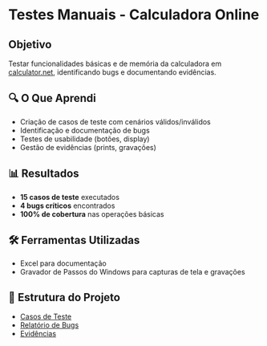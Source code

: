 # Testes Manuais - Calculadora Online

## Objetivo
Testar funcionalidades básicas e de memória da calculadora em [calculator.net](https://www.calculator.net/), identificando bugs e documentando evidências.

## 🔍 O Que Aprendi
- Criação de casos de teste com cenários válidos/inválidos
- Identificação e documentação de bugs
- Testes de usabilidade (botões, display)
- Gestão de evidências (prints, gravações)

## 📊 Resultados
- **15 casos de teste** executados
- **4 bugs críticos** encontrados
- **100% de cobertura** nas operações básicas

## 🛠️ Ferramentas Utilizadas
- Excel para documentação
- Gravador de Passos do Windows para capturas de tela e gravações

## 📂 Estrutura do Projeto
- [Casos de Teste](/Test-Cases/Calculator-Tests.xlsx)
- [Relatório de Bugs](/Bug-Reports/Bug-Calculator.md)
- [Evidências](/Evidence/)
